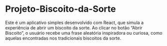 # Projeto-Biscoito-da-Sorte
Este é um aplicativo simples desenvolvido com React, que simula a experiência de abrir um biscoito da sorte. Ao clicar no botão “Abrir Biscoito”, o usuário recebe uma frase aleatória inspiradora ou curiosa, como aquelas encontradas nos tradicionais biscoitos da sorte.
